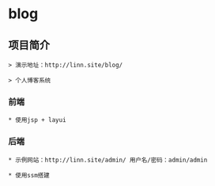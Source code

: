# blog

## 项目简介

    > 演示地址：http://linn.site/blog/

    > 个人博客系统

### 前端

    * 使用jsp + layui

### 后端

    * 示例网站：http://linn.site/admin/ 用户名/密码：admin/admin

    * 使用ssm搭建
